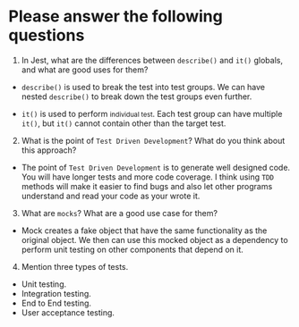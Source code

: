 # Please answer the following questions

1.  In Jest, what are the differences between `describe()` and `it()` globals, and what are good uses for them?

- `describe()` is used to break the test into test groups. We can have nested `describe()` to break down the test groups even further.

-  `it()` is used to perform <small>individual test</small>. Each test group can have multiple `it()`, but `it()` cannot contain other than the target test.

2.  What is the point of `Test Driven Development`? What do you think about this approach?

- The point of `Test Driven Development` is to generate well designed code. You will have longer tests and more code coverage. I think using `TDD` methods will make it easier to find bugs and also let other programs understand and read your code as your wrote it.

3.  What are `mocks`? What are a good use case for them?

- Mock creates a fake object that have the same functionality as the original object. We then can use this mocked object as a dependency to perform unit testing on other components that depend on it.

4.  Mention three types of tests.
- Unit testing.  
- Integration testing.  
- End to End testing.
- User acceptance testing.
